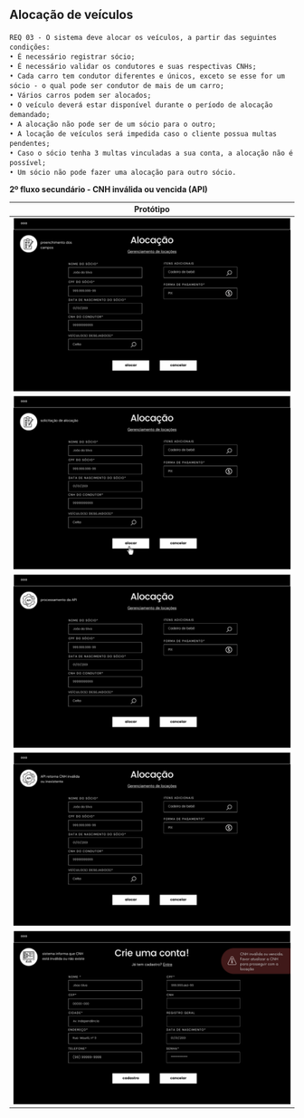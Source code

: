 ## Alocação de veículos

`REQ 03 - O sistema deve alocar os veículos, a partir das seguintes condições:`
<br>
`• É necessário registrar sócio;`
<br>
`• É necessário validar os condutores e suas respectivas CNHs;`
<br>
`• Cada carro tem condutor diferentes e únicos, exceto se esse for um sócio - o qual pode ser condutor de mais de um carro;`
<br>
`• Vários carros podem ser alocados;`
<br>
`• O veículo deverá estar disponível durante o período de alocação demandado;`
<br>
`• A alocação não pode ser de um sócio para o outro;`
<br>
`• A locação de veículos será impedida caso o cliente possua multas pendentes;`
<br>
`• Caso o sócio tenha 3 multas vinculadas a sua conta, a alocação não é possível;`
<br>
`• Um sócio não pode fazer uma alocação para outro sócio.`


**2º fluxo secundário - CNH inválida ou vencida (API)**

| Protótipo |
| --- |
| ![](../img-fluxos/req-03/17.png) |
| ![](../img-fluxos/req-03/18.png) |
| ![](../img-fluxos/req-03/19.png) |
| ![](../img-fluxos/req-03/20.png) |
| ![](../img-fluxos/req-03/21.png) |



